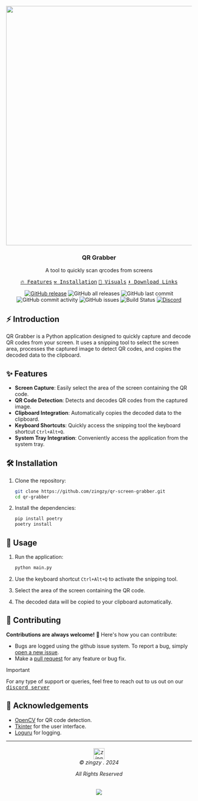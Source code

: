 <p align="center">
<image src='https://github.com/user-attachments/assets/73a753d8-a439-488a-ad1d-5fab98640c8c' width="650px"/>
</p>

<h3 align="center">QR Grabber</h3>
<p align="center">A tool to quickly scan qrcodes from screens</p>

<p align="center">
    <a href="#-features"><kbd>🔥 Features</kbd></a>
    <a href="#%EF%B8%8F-installation"><kbd>⚒️ Installation</kbd></a>
    <a href="#-visuals"><kbd>👀 Visuals</kbd></a>
    <a href="#%EF%B8%8F-download-links" target="_blank"><kbd>⬇️ Download Links</kbd></a>
    <a href="">
</p>

<p align="center">
<a href="https://github.com/zingzy/qr-grabber/releases/latest"><img src="https://img.shields.io/github/v/release/zingzy/qr-grabber?logo=github" alt="GitHub release"></a>
<img src="https://img.shields.io/github/downloads/zingzy/qr-grabber/total?logo=github" alt="GitHub all releases">
<img src="https://img.shields.io/github/last-commit/zingzy/qr-grabber?logo=github" alt="GitHub last commit">
<img src="https://img.shields.io/github/commit-activity/m/zingzy/qr-grabber?logo=github" alt="GitHub commit activity">
<img src="https://img.shields.io/github/issues/zingzy/qr-grabber?logo=github" alt="GitHub issues">
<img src="https://img.shields.io/github/actions/workflow/status/zingzy/qr-grabber/github-ci.yaml" alt="Build Status">
<a href="https://spoo.me/discord"><img src="https://img.shields.io/discord/1192388005206433892?logo=discord" alt="Discord"></a>
</p>



## ⚡ Introduction
QR Grabber is a Python application designed to quickly capture and decode QR codes from your screen. It uses a snipping tool to select the screen area, processes the captured image to detect QR codes, and copies the decoded data to the clipboard.

## ✨ Features

- **Screen Capture**: Easily select the area of the screen containing the QR code.
- **QR Code Detection**: Detects and decodes QR codes from the captured image.
- **Clipboard Integration**: Automatically copies the decoded data to the clipboard.
- **Keyboard Shortcuts**: Quickly access the snipping tool the keyboard shortcut `Ctrl+Alt+Q`.
- **System Tray Integration**: Conveniently access the application from the system tray.

## 🛠️ Installation

1. Clone the repository:
    ```sh
    git clone https://github.com/zingzy/qr-screen-grabber.git
    cd qr-grabber
    ```

2. Install the dependencies:
    ```sh
    pip install poetry
    poetry install
    ```

## 🚀 Usage

1. Run the application:
    ```sh
    python main.py
    ```

2. Use the keyboard shortcut `Ctrl+Alt+Q` to activate the snipping tool.
3. Select the area of the screen containing the QR code.
4. The decoded data will be copied to your clipboard automatically.

## 🤝 Contributing

**Contributions are always welcome!** 🎉 Here's how you can contribute:

- Bugs are logged using the github issue system. To report a bug, simply [open a new issue](https://github.com/zingzy/qr-grabber/issues/new).
- Make a [pull request](https://github.com/zingzy/qr-grabber/pull) for any feature or bug fix.

> [!IMPORTANT]
> For any type of support or queries, feel free to reach out to us out on our <kbd>[discord server](https://spoo.me/github)</kbd>

## 🙏 Acknowledgements

- [OpenCV](https://opencv.org/) for QR code detection.
- [Tkinter](https://docs.python.org/3/library/tkinter.html) for the user interface.
- [Loguru](https://github.com/Delgan/loguru) for logging.

---


<h6 align="center">
<img src="https://avatars.githubusercontent.com/u/90309290?v=4" height=30 title="zingzy Copyright">
<br>
© zingzy . 2024

All Rights Reserved</h6>

<p align="center">
	<a href="https://github.com/zingzy/qr-grabber/blob/master/LICENSE.txt"><img src="https://img.shields.io/static/v1.svg?style=for-the-badge&label=License&message=MIT&logoColor=d9e0ee&colorA=363a4f&colorB=b7bdf8"/></a>
</p>
